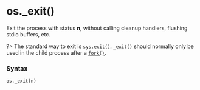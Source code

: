 # os._exit()

Exit the process with status **n**, without calling cleanup handlers, flushing stdio buffers, etc.

?> The standard way to exit is [`sys.exit()`](/modules/sys/exit.md). `_exit()` should normally only be used in the child process after a [`fork()`](/modules/os/fork.md).

### Syntax

```python
os._exit(n)
```
